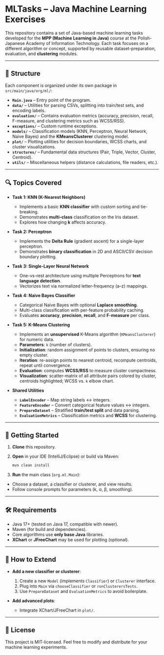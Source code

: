 # MLTasks – Java Machine Learning Exercises

This repository contains a set of Java-based machine learning tasks developed for the **MPP (Machine Learning in Java)** course at the Polish-Japanese Academy of Information Technology. Each task focuses on a different algorithm or concept, supported by reusable dataset-preparation, evaluation, and **clustering** modules.

---

## 📁 Structure

Each component is organized under its own package in `src/main/java/org/ml/`:
- **`Main.java`** – Entry point of the program.
- **`data/`** – Utilities for parsing CSVs, splitting into train/test sets, and encoding labels.
- **`evaluation/`** – Contains evaluation metrics (accuracy, precision, recall, F-measure, and clustering metrics such as WCSS/RSS).
- **`exceptions/`** – Custom runtime exceptions.
- **`models/`** – Classification models (KNN, Perceptron, Neural Network, Naive Bayes) and the **KMeansClusterer** clustering model.
- **`plot/`** – Plotting utilities for decision boundaries, WCSS charts, and cluster visualizations.
- **`structures/`** – Fundamental data structures (Pair, Triple, Vector, Cluster, Centroid).
- **`utils/`** – Miscellaneous helpers (distance calculations, file readers, etc.).

---

## 🔍 Topics Covered

- **Task 1: KNN (K-Nearest Neighbors)**

  * Implements a basic **KNN classifier** with custom sorting and tie-breaking.
  * Demonstrates **multi-class** classification on the Iris dataset.
  * Explores how changing **k** affects accuracy.

- **Task 2: Perceptron**

  - Implements the **Delta Rule** (gradient ascent) for a single-layer perceptron.
  - Demonstrates **binary classification** in 2D and ASCII/CSV decision boundary plotting.

- **Task 3: Single-Layer Neural Network**

  - One-vs-rest architecture using multiple Perceptrons for **text language detection**.
  - Vectorizes text via normalized letter-frequency (a–z) mappings.

- **Task 4: Naive Bayes Classifier**

  - Categorical Naive Bayes with optional **Laplace smoothing**.
  - Multi-class classification with per-feature probability caching.
  - Evaluates **accuracy**, **precision**, **recall**, and **F-measure** per class.

- **Task 5: K-Means Clustering**

  - Implements an **unsupervised** K-Means algorithm (`KMeansClusterer`) for numeric data.
  - **Parameters**: `k` (number of clusters).
  - **Initialization**: random assignment of points to clusters, ensuring no empty cluster.
  - **Iteration**: re-assign points to nearest centroid, recompute centroids, repeat until convergence.
  - **Evaluation**: computes **WCSS/RSS** to measure cluster compactness.
  - **Visualization**: scatter-matrix of all attribute pairs colored by cluster, centroids highlighted; WCSS vs. `k` elbow chart.

- **Shared Utilities**

  - **`LabelEncoder`** – Map string labels ↔ integers.
  - **`FeatureEncoder`** – Convert categorical feature values ↔ integers.
  - **`PrepareDataset`** – Stratified **train/test split** and data parsing.
  - **`EvaluationMetrics`** – Classification metrics and **WCSS** for clustering.

---

## 🚀 Getting Started

1. **Clone** this repository.
2. **Open** in your IDE (IntelliJ/Eclipse) or build via Maven:

   ```bash
   mvn clean install
   ```
3. **Run** the main class (`org.ml.Main`):

  * Choose a dataset, a classifier or clusterer, and view results.
  * Follow console prompts for parameters (k, α, β, smoothing).

---

## 🛠️ Requirements

- Java 17+ (tested on Java 17, compatible with newer).
- Maven (for build and dependencies).
- Core algorithms use **only base Java** libraries.
- **XChart** or **JFreeChart** may be used for plotting (optional).

---

## 🧩 How to Extend

- **Add a new classifier or clusterer**:

  1. Create a new `Model` (implements `Classifier`) or `Clusterer` interface.
  2. Plug into `Main` via `chooseClassifier` or `runClusterersTests`.
  3. Use `PrepareDataset` and `EvaluationMetrics` to avoid boilerplate.

- **Add advanced plots**:

  * Integrate XChart/JFreeChart in `plot/`.

---

## 📄 License

This project is MIT-licensed. Feel free to modify and distribute for your machine learning experiments.
